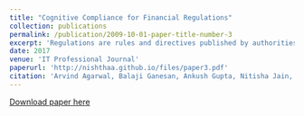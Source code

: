 ```yaml
---
title: "Cognitive Compliance for Financial Regulations"
collection: publications
permalink: /publication/2009-10-01-paper-title-number-3
excerpt: 'Regulations are rules and directives published by authorities to safeguard consumer interest in an industry. Compliance with such regulations is getting increasingly hard due both to the complexity of these documents, which require experts to read, understand, and interpret them manually, and to the sheer volume of regulatory change. Many CFOs rate this as their top challenge. The authors' Cogpliance platform uses a cognitive approach to achieve regulatory compliance. Here, they describe key compliance-related tasks and demonstrate how Cogpliance helps compliance officers to handle those tasks effectively.'
date: 2017
venue: 'IT Professional Journal'
paperurl: 'http://nishthaa.github.io/files/paper3.pdf'
citation: 'Arvind Agarwal, Balaji Ganesan, Ankush Gupta, Nitisha Jain, Hima P Karanam, Arun Kumar, Nishtha Madaan, Vitobha Munigala, Srikanth G Tamilselvam. &quot; Cognitive Compliance for Financial Regulations .&quot; <i>IT Professional</i>. 1(1).'
---
```



[Download paper here](https://www.researchgate.net/profile/Yousef_Labsiv/project/The-design-of-an-online-learning-system-in-Morocco-especially-rural-areas/attachment/59d2794ab53d2f2327c5389e/AS:545068364857344@1506965833478/download/mit201704.issue.pdf?context=ProjectUpdatesLog#page=30)

